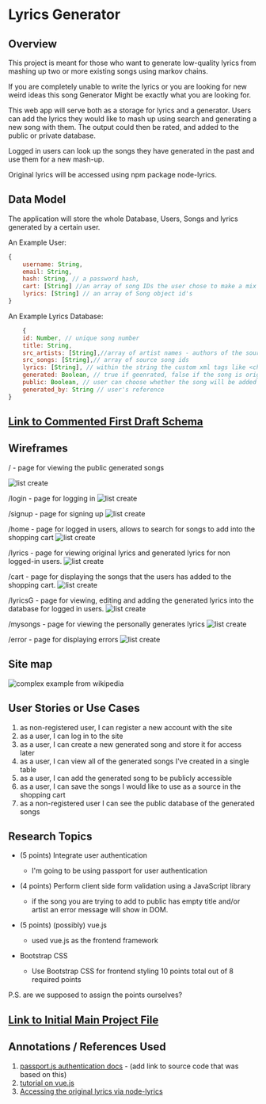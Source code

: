 


# Lyrics Generator

## Overview

This project is meant for those who want to generate low-quality lyrics from mashing up two or more existing songs using markov chains. 

If you are completely unable to write the lyrics or you are looking for new weird ideas this song Generator Might be exactly what you are looking for. 

This web app will serve both as a storage for lyrics and a generator. Users can add the lyrics they would like to mash up using search and generating a new song with them. The output could then be rated, and added to the public or private database. 

Logged in users can look up the songs they have generated in the past and use them for a new mash-up.

Original lyrics will be accessed using npm package node-lyrics.

## Data Model

The application will store the whole Database, Users, Songs and lyrics generated by a certain user. 

An Example User:

```javascript
{
    username: String,
    email: String,
    hash: String, // a password hash,
    cart: [String] //an array of song IDs the user chose to make a mix of
    lyrics: [String] // an array of Song object id's
}

```


An Example Lyrics Database:

    
```javascript
    {
    id: Number, // unique song number
    title: String,
    src_artists: [String],//array of artist names - authors of the source songs
    src_songs: [String],// array of source song ids
    lyrics: [String], // within the string the custom xml tags like <chorus>, <verse> will be used for song markdown
    generated: Boolean, // true if geenrated, false if the song is original
    public: Boolean, // user can choose whether the song will be added to the public database or not
    generated_by: String // user's reference
}

```



## [Link to Commented First Draft Schema](/src/db.js) 


## Wireframes

/ - page for viewing the public generated songs

![list create](documentation/index.png)

/login - page for logging in
![list create](documentation/login.png)

/signup - page for signing up
![list create](documentation/signup.png)

/home - page for logged in users, allows to search for songs to add into the shopping cart
![list create](documentation/home.png)

/lyrics - page for viewing original lyrics and generated lyrics for non logged-in users.
![list create](documentation/lyrics.png)

/cart - page for displaying the songs that the users has added to the shopping cart.
![list create](documentation/cart.jpg)

/lyricsG - page for viewing, editing and adding the generated lyrics into the database for logged in users.
![list create](documentation/lyricsGen.jpg)

/mysongs - page for viewing the personally generates lyrics
![list create](documentation/mysongs.jpg)

/error - page for displaying errors
![list create](documentation/error.png)

## Site map

![complex example from wikipedia](documentation/schema.jpg)

## User Stories or Use Cases

1. as non-registered user, I can register a new account with the site
2. as a user, I can log in to the site
3. as a user, I can create a new generated song and store it for access later
4. as a user, I can view all of the generated songs I've created in a single table
5. as a user, I can add the generated song to be publicly accessible
6. as a user, I can save the songs I would like to use as a source in the shopping cart
7. as a non-registered user I can see the public database of the generated songs

## Research Topics


* (5 points) Integrate user authentication
    * I'm going to be using passport for user authentication
    
* (4 points) Perform client side form validation using a JavaScript library
    * if the song you are trying to add to public has empty title and/or artist an error message will show in DOM.
* (5 points) (possibly) vue.js
    * used vue.js as the frontend framework
* Bootstrap CSS
    * Use Bootstrap CSS for frontend styling 
10 points total out of 8 required points 






P.S. are we supposed to assign the points ourselves?

## [Link to Initial Main Project File](/src/app.js) 

## Annotations / References Used

1. [passport.js authentication docs](http://passportjs.org/docs) - (add link to source code that was based on this)
2. [tutorial on vue.js](https://vuejs.org/v2/guide/) 
3. [Accessing the original lyrics via node-lyrics](https://www.npmjs.com/package/node-lyrics)
